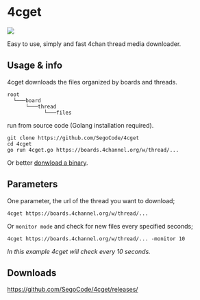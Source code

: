 # 4cget
<img  src="https://raw.githubusercontent.com/SegoCode/4cget/main/media/demo1.3.gif">

Easy to use, simply and fast 4chan thread media downloader.

## Usage & info

4cget downloads the files organized by boards and threads.

```shell
root
  └───board
      └───thread
            └───files
```

run from source code (Golang installation required).

```shell
git clone https://github.com/SegoCode/4cget
cd 4cget
go run 4cget.go https://boards.4channel.org/w/thread/...
```
Or better [donwload a binary](https://github.com/SegoCode/4cget/releases).

## Parameters

One parameter, the url of the thread you want to download;
```shell
4cget https://boards.4channel.org/w/thread/...
```
Or `monitor mode` and check for new files every specified seconds;
```shell
4cget https://boards.4channel.org/w/thread/... -monitor 10
```
*In this example 4cget will check every 10 seconds.*

## Downloads

https://github.com/SegoCode/4cget/releases/
